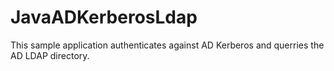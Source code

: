 # JavaADKerberosLdap

This sample application authenticates against AD Kerberos and querries the AD LDAP directory.

